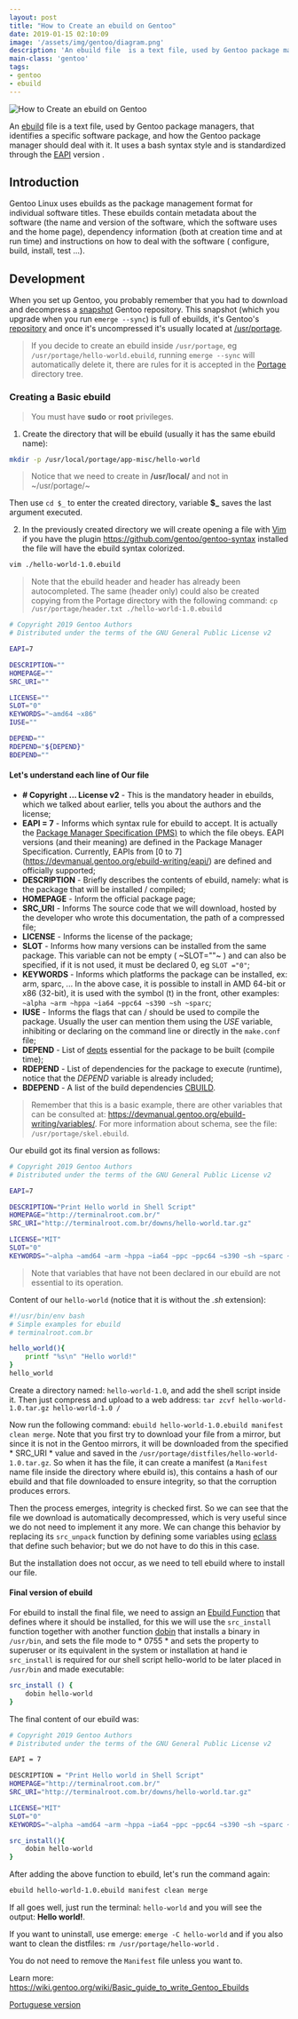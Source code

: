 ```yaml
---
layout: post
title: "How to Create an ebuild on Gentoo"
date: 2019-01-15 02:10:09
image: '/assets/img/gentoo/diagram.png'
description: 'An ebuild file  is a text file, used by Gentoo package manager.'
main-class: 'gentoo'
tags:
- gentoo
- ebuild
---
```


![How to Create an ebuild on Gentoo](/assets/img/gentoo/diagram.png "How to Create an ebuild on Gentoo")

An [ebuild](https://wiki.gentoo.org/wiki/Ebuild) file  is a text file, used by Gentoo package managers, that identifies a specific software package, and how the Gentoo package manager should deal with it. It uses a bash syntax style and is standardized through the [EAPI](https://wiki.gentoo.org/wiki/EAPI) version .

## Introduction

Gentoo Linux uses ebuilds as the package management format for individual software titles. These ebuilds contain metadata about the software (the name and version of the software, which the software uses and the home page), dependency information (both at creation time and at run time) and instructions on how to deal with the software ( configure, build, install, test ...).

## Development

When you set up Gentoo, you probably remember that you had to download and decompress a [snapshot](http://distfiles.gentoo.org/snapshots/) Gentoo repository. This snapshot (which you upgrade when you run `emerge --sync`) is full of ebuilds, it's Gentoo's [repository](https://wiki.gentoo.org/wiki/Ebuild_repository) and once it's uncompressed it's usually located at [/usr/portage](https://wiki.gentoo.org/wiki//usr/portage).

> If you decide to create an ebuild inside `/usr/portage`, eg `/usr/portage/hello-world.ebuild`, running `emerge --sync` will automatically delete it, there are rules for it is accepted in the [Portage](https://wiki.gentoo.org/wiki/Portage) directory tree.

### Creating a Basic ebuild

> You must have **sudo** or **root** privileges.

1. Create the directory that will be ebuild (usually it has the same ebuild name):

```ebuild
mkdir -p /usr/local/portage/app-misc/hello-world
```

> Notice that we need to create in **/usr/local/** and not in ~/usr/portage/~

Then use `cd $_` to enter the created directory, variable **$_** saves the last argument executed.

2. In the previously created directory we will create opening a file with [Vim](https://wiki.gentoo.org/wiki/Vim) if you have the plugin <https://github.com/gentoo/gentoo-syntax> installed the file will have the ebuild syntax colorized.

```ebuild
vim ./hello-world-1.0.ebuild
```

> Note that the ebuild header and header has already been autocompleted. The same (header only) could also be created copying from the Portage directory with the following command: 
`cp /usr/portage/header.txt ./hello-world-1.0.ebuild`

```ebuild
# Copyright 2019 Gentoo Authors
# Distributed under the terms of the GNU General Public License v2

EAPI=7

DESCRIPTION=""
HOMEPAGE=""
SRC_URI=""

LICENSE=""
SLOT="0"
KEYWORDS="~amd64 ~x86"
IUSE=""

DEPEND=""
RDEPEND="${DEPEND}"
BDEPEND=""
```

#### Let's understand each line of Our file

+ **# Copyright ... License v2** - This is the mandatory header in ebuilds, which we talked about earlier, tells you about the authors and the license;
+ **EAPI = 7** - Informs which syntax rule for ebuild to accept. It is actually the [Package Manager Specification (PMS)](https://wiki.gentoo.org/wiki/Package_Manager_Specification) to which the file obeys. EAPI versions (and their meaning) are defined in the Package Manager Specification. Currently, EAPIs from [0 to 7] (https://devmanual.gentoo.org/ebuild-writing/eapi/) are defined and officially supported;
+ **DESCRIPTION** - Briefly describes the contents of ebuild, namely: what is the package that will be installed / compiled;
+ **HOMEPAGE** - Inform the official package page;
+ **SRC_URI** - Informs The source code that we will download, hosted by the developer who wrote this documentation, the path of a compressed file;
+ **LICENSE** - Informs the license of the package;
+ **SLOT** - Informs how many versions can be installed from the same package. This variable can not be empty ( ~SLOT=""~ ) and can also be specified, if it is not used, it must be declared 0, eg `SLOT ="0"`;
+ **KEYWORDS** - Informs which platforms the package can be installed, ex: arm, sparc, ... In the above case, it is possible to install in AMD 64-bit or x86 (32-bit), it is used with the symbol (t) in the front, other examples: `~alpha ~arm ~hppa ~ia64 ~ppc64 ~s390 ~sh ~sparc`;
+ **IUSE** - Informs the flags that can / should be used to compile the package. Usually the user can mention them using the *USE* variable, inhibiting or declaring on the command line or directly in the `make.conf` file;
+ **DEPEND** - List of [depts](https://devmanual.gentoo.org/general-concepts/dependencies/) essential for the package to be built (compile time);
+ **RDEPEND** - List of dependencies for the package to execute (runtime), notice that the *DEPEND* variable is already included;
+ **BDEPEND** - A list of the build dependencies [CBUILD](https://wiki.gentoo.org/wiki/Embedded_Handbook/General/Full#Variables).

> Remember that this is a basic example, there are other variables that can be consulted at: <https://devmanual.gentoo.org/ebuild-writing/variables/>. For more information about schema, see the file: 
`/usr/portage/skel.ebuild`.

Our ebuild got its final version as follows:

```ebuild
# Copyright 2019 Gentoo Authors
# Distributed under the terms of the GNU General Public License v2

EAPI=7

DESCRIPTION="Print Hello world in Shell Script"
HOMEPAGE="http://terminalroot.com.br/"
SRC_URI="http://terminalroot.com.br/downs/hello-world.tar.gz"

LICENSE="MIT"
SLOT="0"
KEYWORDS="~alpha ~amd64 ~arm ~hppa ~ia64 ~ppc ~ppc64 ~s390 ~sh ~sparc ~x86"
```

> Note that variables that have not been declared in our ebuild are not essential to its operation.

Content of our `hello-world` (notice that it is without the *.sh* extension):

```bash
#!/usr/bin/env bash
# Simple examples for ebuild
# terminalroot.com.br

hello_world(){
	printf "%s\n" "Hello world!"
}
hello_world
```

Create a directory named: `hello-world-1.0`, and add the shell script inside it. Then just compress and upload to a web address:
`tar zcvf hello-world-1.0.tar.gz hello-world-1.0 /`

Now run the following command: `ebuild hello-world-1.0.ebuild manifest clean merge`. Note that you first try to download your file from a mirror, but since it is not in the Gentoo mirrors, it will be downloaded from the specified * SRC_URI * value and saved in the `/usr/portage/distfiles/hello-world-1.0.tar.gz`. So when it has the file, it can create a manifest (a `Manifest` name file inside the directory where ebuild is), this contains a hash of our ebuild and that file downloaded to ensure integrity, so that the corruption produces errors.

Then the process emerges, integrity is checked first. So we can see that the file we download is automatically decompressed, which is very useful since we do not need to implement it any more. We can change this behavior by replacing its `src_unpack` function by defining some variables using [eclass](https://wiki.gentoo.org/wiki/Eclass) that define such behavior; but we do not have to do this in this case.

But the installation does not occur, as we need to tell ebuild where to install our file.

#### Final version of ebuild

For ebuild to install the final file, we need to assign an [Ebuild Function](https://devmanual.gentoo.org/ebuild-writing/functions) that defines where it should be installed, for this we will use the `src_install` function together with another function [dobin](https://devmanual.gentoo.org/function-reference/install-functions/) that installs a binary in `/usr/bin`, and sets the file mode to * 0755 * and sets the property to superuser or its equivalent in the system or installation at hand ie `src_install` is required for our shell script hello-world to be later placed in` /usr/bin` and made executable:

```bash
src_install () {
    dobin hello-world
}
```

The final content of our ebuild was:

```ebuild
# Copyright 2019 Gentoo Authors
# Distributed under the terms of the GNU General Public License v2

EAPI = 7

DESCRIPTION = "Print Hello world in Shell Script"
HOMEPAGE="http://terminalroot.com.br/"
SRC_URI="http://terminalroot.com.br/downs/hello-world.tar.gz"

LICENSE="MIT"
SLOT="0"
KEYWORDS="~alpha ~amd64 ~arm ~hppa ~ia64 ~ppc ~ppc64 ~s390 ~sh ~sparc ~x86"

src_install(){
	dobin hello-world
}
```

After adding the above function to ebuild, let's run the command again:

```bash
ebuild hello-world-1.0.ebuild manifest clean merge
```

If all goes well, just run the terminal: `hello-world` and you will see the output: **Hello world!**.

If you want to uninstall, use emerge: `emerge -C hello-world` and if you also want to clean the distfiles: `rm /usr/portage/hello-world` .

You do not need to remove the `Manifest` file unless you want to.

Learn more: <https://wiki.gentoo.org/wiki/Basic_guide_to_write_Gentoo_Ebuilds>

[Portuguese version](https://gitlab.com/terminalroot/gentoo/blob/master/tutoriais/como-criar-um-ebuild-no-gentoo.md)
